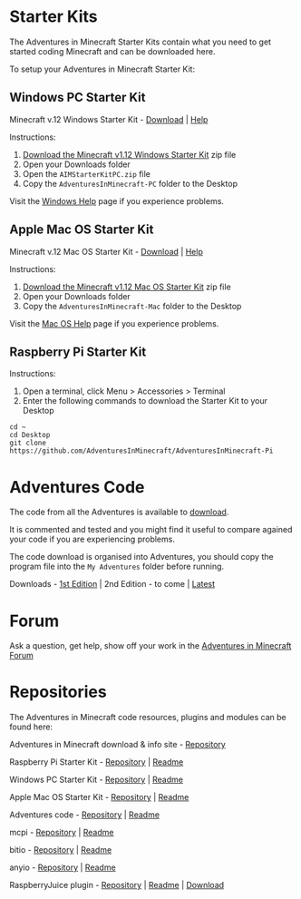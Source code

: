 # Starter Kits

The Adventures in Minecraft Starter Kits contain what you need to get started coding Minecraft and can be downloaded here.

To setup your Adventures in Minecraft Starter Kit:

## Windows PC Starter Kit 

Minecraft v.12 Windows Starter Kit - [Download](https://github.com/AdventuresInMinecraft/AdventuresInMinecraft-PC/releases/download/1.12/AIMStarterKitPC.zip) &#124; [Help](help_pc.md)

Instructions:

1. [Download the Minecraft v1.12 Windows Starter Kit](https://github.com/AdventuresInMinecraft/AdventuresInMinecraft-PC/releases/download/1.12/AIMStarterKitPC.zip) zip file
2. Open your Downloads folder
3. Open the `AIMStarterKitPC.zip` file
3. Copy the `AdventuresInMinecraft-PC` folder to the Desktop

Visit the [Windows Help](help_pc.md) page if you experience problems.

## Apple Mac OS Starter Kit

Minecraft v.12 Mac OS Starter Kit - [Download](https://github.com/AdventuresInMinecraft/AdventuresInMinecraft-Mac/releases/download/v1.12/AIMStarterKitMac.zip) &#124; [Help](help_mac.md)

Instructions:

1. [Download the Minecraft v1.12 Mac OS Starter Kit](https://github.com/AdventuresInMinecraft/AdventuresInMinecraft-Mac/releases/download/v1.12/AIMStarterKitMac.zip) zip file
2. Open your Downloads folder
3. Copy the `AdventuresInMinecraft-Mac` folder to the Desktop

Visit the [Mac OS Help](help_mac.md) page if you experience problems.

## Raspberry Pi Starter Kit

Instructions:

1. Open a terminal, click Menu > Accessories > Terminal
2. Enter the following commands to download the Starter Kit to your Desktop

```
cd ~
cd Desktop
git clone https://github.com/AdventuresInMinecraft/AdventuresInMinecraft-Pi
```

# Adventures Code

The code from all the Adventures is available to [download](https://github.com/AdventuresInMinecraft/code-files/archive/master.zip).

It is commented and tested and you might find it useful to compare agained your code if you are experiencing problems. 

The code download is organised into Adventures, you should copy the program file into the `My Adventures` folder before running.

Downloads - [1st Edition](https://github.com/AdventuresInMinecraft/code-files/archive/1.0.zip) &#124;
2nd Edition - to come &#124;
[Latest](https://github.com/AdventuresInMinecraft/code-files/archive/master.zip)

# Forum

Ask a question, get help, show off your work in the [Adventures in Minecraft Forum](http://www.stuffaboutcode.com/p/adventures-in-minecraft-forum.html)

# Repositories

The Adventures in Minecraft code resources, plugins and modules can be found here: 

Adventures in Minecraft download & info site - [Repository](https://github.com/AdventuresInMinecraft/AdventuresInMinecraft.github.io)

Raspberry Pi Starter Kit - [Repository](https://github.com/AdventuresInMinecraft/AdventuresInMinecraft-Pi) &#124; [Readme](https://github.com/AdventuresInMinecraft/AdventuresInMinecraft-Pi/blob/master/README.md)

Windows PC Starter Kit - [Repository](https://github.com/AdventuresInMinecraft/AdventuresInMinecraft-PC) &#124; [Readme](https://github.com/AdventuresInMinecraft/AdventuresInMinecraft-PC/blob/master/README.md)

Apple Mac OS Starter Kit - [Repository](https://github.com/AdventuresInMinecraft/AdventuresInMinecraft-Mac) &#124; [Readme](https://github.com/AdventuresInMinecraft/AdventuresInMinecraft-Mac/blob/master/README.md)

Adventures code - [Repository](https://github.com/AdventuresInMinecraft/code-files) &#124; [Readme](https://github.com/AdventuresInMinecraft/code-files/blob/master/README.md)

mcpi - [Repository](https://github.com/AdventuresInMinecraft/mcpi) &#124; [Readme](https://github.com/AdventuresInMinecraft/mcpi/blob/master/README.md)

bitio - [Repository](https://github.com/AdventuresInMinecraft/bitio) &#124; [Readme](https://github.com/AdventuresInMinecraft/bitio/blob/master/README.md)

anyio - [Repository](https://github.com/AdventuresInMinecraft/anyio) &#124; [Readme](https://github.com/AdventuresInMinecraft/anyio/blob/master/README.md)

RaspberryJuice plugin - [Repository](https://github.com/zhuowei/RaspberryJuice) &#124; [Readme](https://github.com/zhuowei/RaspberryJuice/blob/master/README.md) &#124; [Download](https://www.spigotmc.org/resources/raspberryjuice.22724/)

